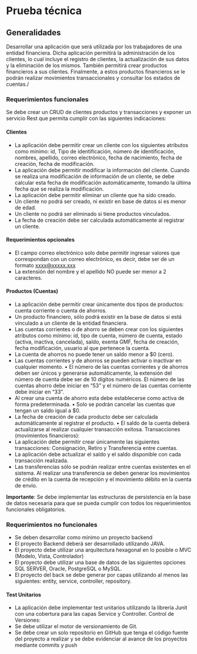 # Prueba técnica

## Generalidades

Desarrollar una aplicación que será utilizada por los trabajadores de una entidad financiera.
Dicha aplicación permitirá la administración de los clientes, lo cual incluye el registro de
clientes, la actualización de sus datos y la eliminación de los mismos. También permitirá
crear productos financieros a sus clientes. Finalmente, a estos productos financieros se le
podrán realizar movimientos transaccionales y consultar los estados de cuentas./

### Requerimientos funcionales

Se debe crear un CRUD de clientes productos y transacciones y exponer un servicio Rest
que permita cumplir con las siguientes indicaciones:

#### Clientes

- La aplicación debe permitir crear un cliente con los siguientes atributos como mínimo: id,
Tipo de identificación, número de identificación, nombres, apellido, correo electrónico,
fecha de nacimiento, fecha de creación, fecha de modificación.
- La aplicación debe permitir modificar la información del cliente. Cuando se realiza una
modificación de información de un cliente, se debe calcular esta fecha de modificación
automáticamente, tomando la última fecha que se realiza la modificación.
- La aplicación debe permitir eliminar un cliente que ha sido creado.
- Un cliente no podrá ser creado, ni existir en base de datos si es menor
de edad.
- Un cliente no podrá ser eliminado si tiene productos
vinculados.
- La fecha de creación debe ser calculada automáticamente al registrar un cliente.

#### Requerimientos opcionales

- El campo correo electrónico solo debe permitir ingresar valores que correspondan con
un correo electrónico, es decir, debe ser de un formato <xxxx@xxxxx.xxx>
- La extensión del nombre y el apellido NO puede ser menor a 2 caracteres.

#### Productos (Cuentas)

- La aplicación debe permitir crear únicamente dos tipos de productos: cuenta corriente o
cuenta de ahorros.
- Un producto financiero, sólo podrá existir en la base de datos si está vinculado a un
cliente de la entidad financiera.
- Las cuentas corrientes o de ahorro se deben crear con los siguientes atributos como
mínimo: id, tipo de cuenta, número de cuenta, estado (activa, inactiva, cancelada), saldo,
exenta GMF, fecha de creación, fecha modificación, usuario al que pertenece la cuenta.
- La cuenta de ahorros no puede tener un saldo menor a $0 (cero).
- Las cuentas corrientes y de ahorros se pueden activar o inactivar en cualquier momento. •
El número de las cuentas corrientes y de ahorros deben ser únicos y generarse
automáticamente, la extensión del número de cuenta debe ser de 10 dígitos numéricos. El
número de las cuentas ahorro debe iniciar en “53” y el número de las cuentas corriente debe
iniciar en “33”.
- Al crear una cuenta de ahorro esta debe establecerse como activa de forma
predeterminada. • Solo se podrán cancelar las cuentas que tengan un saldo igual a
$0.
- La fecha de creación de cada producto debe ser calculada automáticamente al registrar
el producto. • El saldo de la cuenta deberá actualizarse al realizar cualquier transacción
exitosa.
Transacciones (movimientos financieros):
- La aplicación debe permitir crear únicamente las siguientes transacciones:
Consignación, Retiro y Transferencia entre cuentas.
- La aplicación debe actualizar el saldo y el saldo disponible con cada transacción
realizada.
- Las transferencias sólo se podrán realizar entre cuentas existentes en el
sistema. Al realizar una transferencia se deben generar los movimientos de crédito en la
cuenta de recepción y el movimiento débito en la cuenta de envío.

**Importante**: Se debe implementar las estructuras de persistencia en la base de datos
necesaria para que se pueda cumplir con todos los requerimientos funcionales obligatorios.

### Requerimientos no funcionales

- Se deben desarrollar como mínimo un proyecto backend
- El proyecto Backend deberá ser desarrollado utilizando JAVA.
- El proyecto debe utilizar una arquitectura hexagonal en lo posible o MVC (Modelo, Vista,
Controlador)
- El proyecto debe utilizar una base de datos de las siguientes opciones SQL
SERVER, Oracle, PostgreSQL o MySQL.
- El proyecto del back se debe generar por capas utilizando al menos las siguientes:
entity, service, controller, repository.

#### Test Unitarios

- La aplicación debe implementar test unitarios utilizando la librería Junit con una cobertura
para las capas Service y Controller.
Control de Versiones:
- Se debe utilizar el motor de versionamiento de Git.
- Se debe crear un solo repositorio en GitHub que tenga el código fuente del proyecto a
realizar y se debe evidenciar al avance de los proyectos mediante commits y push

